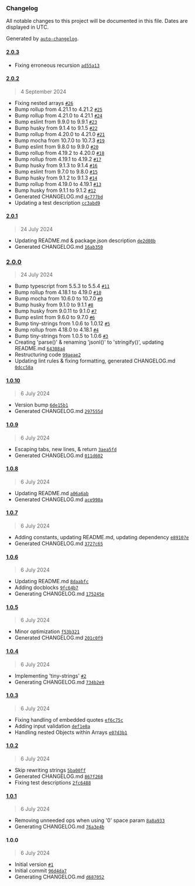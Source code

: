 ### Changelog

All notable changes to this project will be documented in this file. Dates are displayed in UTC.

Generated by [`auto-changelog`](https://github.com/CookPete/auto-changelog).

#### [2.0.3](https://github.com/avoidwork/tiny-jsonl/compare/2.0.2...2.0.3)

- Fixing erroneous recursion [`ad55a13`](https://github.com/avoidwork/tiny-jsonl/commit/ad55a13f16bb33904841764e075847d1c44dbdd8)

#### [2.0.2](https://github.com/avoidwork/tiny-jsonl/compare/2.0.1...2.0.2)

> 4 September 2024

- Fixing nested arrays [`#26`](https://github.com/avoidwork/tiny-jsonl/pull/26)
- Bump rollup from 4.21.1 to 4.21.2 [`#25`](https://github.com/avoidwork/tiny-jsonl/pull/25)
- Bump rollup from 4.21.0 to 4.21.1 [`#24`](https://github.com/avoidwork/tiny-jsonl/pull/24)
- Bump eslint from 9.9.0 to 9.9.1 [`#23`](https://github.com/avoidwork/tiny-jsonl/pull/23)
- Bump husky from 9.1.4 to 9.1.5 [`#22`](https://github.com/avoidwork/tiny-jsonl/pull/22)
- Bump rollup from 4.20.0 to 4.21.0 [`#21`](https://github.com/avoidwork/tiny-jsonl/pull/21)
- Bump mocha from 10.7.0 to 10.7.3 [`#19`](https://github.com/avoidwork/tiny-jsonl/pull/19)
- Bump eslint from 9.8.0 to 9.9.0 [`#20`](https://github.com/avoidwork/tiny-jsonl/pull/20)
- Bump rollup from 4.19.2 to 4.20.0 [`#18`](https://github.com/avoidwork/tiny-jsonl/pull/18)
- Bump rollup from 4.19.1 to 4.19.2 [`#17`](https://github.com/avoidwork/tiny-jsonl/pull/17)
- Bump husky from 9.1.3 to 9.1.4 [`#16`](https://github.com/avoidwork/tiny-jsonl/pull/16)
- Bump eslint from 9.7.0 to 9.8.0 [`#15`](https://github.com/avoidwork/tiny-jsonl/pull/15)
- Bump husky from 9.1.2 to 9.1.3 [`#14`](https://github.com/avoidwork/tiny-jsonl/pull/14)
- Bump rollup from 4.19.0 to 4.19.1 [`#13`](https://github.com/avoidwork/tiny-jsonl/pull/13)
- Bump husky from 9.1.1 to 9.1.2 [`#12`](https://github.com/avoidwork/tiny-jsonl/pull/12)
- Generated CHANGELOG.md [`4c777bd`](https://github.com/avoidwork/tiny-jsonl/commit/4c777bd176ae12c12181f11cb001f2ed0671740b)
- Updating a test description [`cc3abd9`](https://github.com/avoidwork/tiny-jsonl/commit/cc3abd9b92631e4c409f7ae23f03292c40fccc95)

#### [2.0.1](https://github.com/avoidwork/tiny-jsonl/compare/2.0.0...2.0.1)

> 24 July 2024

- Updating README.md & package.json description [`de2d08b`](https://github.com/avoidwork/tiny-jsonl/commit/de2d08b96e7e413cb112883f977637d072b7bf45)
- Generated CHANGELOG.md [`16ab350`](https://github.com/avoidwork/tiny-jsonl/commit/16ab35026d5f733f84ff57c3892aa86af184c7fe)

### [2.0.0](https://github.com/avoidwork/tiny-jsonl/compare/1.0.10...2.0.0)

> 24 July 2024

- Bump typescript from 5.5.3 to 5.5.4 [`#11`](https://github.com/avoidwork/tiny-jsonl/pull/11)
- Bump rollup from 4.18.1 to 4.19.0 [`#10`](https://github.com/avoidwork/tiny-jsonl/pull/10)
- Bump mocha from 10.6.0 to 10.7.0 [`#9`](https://github.com/avoidwork/tiny-jsonl/pull/9)
- Bump husky from 9.1.0 to 9.1.1 [`#8`](https://github.com/avoidwork/tiny-jsonl/pull/8)
- Bump husky from 9.0.11 to 9.1.0 [`#7`](https://github.com/avoidwork/tiny-jsonl/pull/7)
- Bump eslint from 9.6.0 to 9.7.0 [`#6`](https://github.com/avoidwork/tiny-jsonl/pull/6)
- Bump tiny-strings from 1.0.6 to 1.0.12 [`#5`](https://github.com/avoidwork/tiny-jsonl/pull/5)
- Bump rollup from 4.18.0 to 4.18.1 [`#4`](https://github.com/avoidwork/tiny-jsonl/pull/4)
- Bump tiny-strings from 1.0.5 to 1.0.6 [`#3`](https://github.com/avoidwork/tiny-jsonl/pull/3)
- Creating 'parse()' & renaming 'jsonl()' to 'stringify()', updating README.md [`64308a4`](https://github.com/avoidwork/tiny-jsonl/commit/64308a4e4390bcc3491edfe5e0d24212c285aea0)
- Restructuring code [`99aeae2`](https://github.com/avoidwork/tiny-jsonl/commit/99aeae28c6e47b45f64d190815345d2946194e5f)
- Updating lint rules & fixing formatting, generated CHANGELOG.md [`0dcc58a`](https://github.com/avoidwork/tiny-jsonl/commit/0dcc58a4e41e4fc684bffecc10f645579751170e)

#### [1.0.10](https://github.com/avoidwork/tiny-jsonl/compare/1.0.9...1.0.10)

> 6 July 2024

- Version bump [`6de15b1`](https://github.com/avoidwork/tiny-jsonl/commit/6de15b1185ba69f06975ead7532839f8537a7c0f)
- Generated CHANGELOG.md [`297555d`](https://github.com/avoidwork/tiny-jsonl/commit/297555d4cd5c5d3e25088b7f66c6d3f0c8d7b3c0)

#### [1.0.9](https://github.com/avoidwork/tiny-jsonl/compare/1.0.8...1.0.9)

> 6 July 2024

- Escaping tabs, new lines, & return [`3aea5fd`](https://github.com/avoidwork/tiny-jsonl/commit/3aea5fd2e4d8fdaff4494ea30931072bccd3122f)
- Generated CHANGELOG.md [`011d602`](https://github.com/avoidwork/tiny-jsonl/commit/011d602a820ca3f54a9f8cda28ba2a362db8d374)

#### [1.0.8](https://github.com/avoidwork/tiny-jsonl/compare/1.0.7...1.0.8)

> 6 July 2024

- Updating README.md [`a06a6ab`](https://github.com/avoidwork/tiny-jsonl/commit/a06a6ab29433c00cd39495c117a3ca2ccc9901d9)
- Generated CHANGELOG.md [`ace998a`](https://github.com/avoidwork/tiny-jsonl/commit/ace998a101177bf647c6a94123d44902c1433ed2)

#### [1.0.7](https://github.com/avoidwork/tiny-jsonl/compare/1.0.6...1.0.7)

> 6 July 2024

- Adding constants, updating README.md, updating dependency [`e89107e`](https://github.com/avoidwork/tiny-jsonl/commit/e89107eb099f1d0ded665cd575ac71f897290619)
- Generated CHANGELOG.md [`3727c65`](https://github.com/avoidwork/tiny-jsonl/commit/3727c650477d2810d24616e3dbd0b3751fa0577f)

#### [1.0.6](https://github.com/avoidwork/tiny-jsonl/compare/1.0.5...1.0.6)

> 6 July 2024

- Updating README.md [`8daabfc`](https://github.com/avoidwork/tiny-jsonl/commit/8daabfc7583d6b7537f85da5972d2ef7437b7a3b)
- Adding docblocks [`9fc64b7`](https://github.com/avoidwork/tiny-jsonl/commit/9fc64b7d443a10c8f6bb901f22694151949cdea9)
- Generating CHANGELOG.md [`175245e`](https://github.com/avoidwork/tiny-jsonl/commit/175245eda271bf428b911919b6a038d6b677a89b)

#### [1.0.5](https://github.com/avoidwork/tiny-jsonl/compare/1.0.4...1.0.5)

> 6 July 2024

- Minor optimization [`f53b321`](https://github.com/avoidwork/tiny-jsonl/commit/f53b321cfe59dc9e2e4f817e640b3c7b4ffa9beb)
- Generated CHANGELOG.md [`201c0f9`](https://github.com/avoidwork/tiny-jsonl/commit/201c0f9ab3c8c0f4cc79893660360ff65cf32718)

#### [1.0.4](https://github.com/avoidwork/tiny-jsonl/compare/1.0.3...1.0.4)

> 6 July 2024

- Implementing 'tiny-strings' [`#2`](https://github.com/avoidwork/tiny-jsonl/pull/2)
- Generating CHANGELOG.md [`734b2e9`](https://github.com/avoidwork/tiny-jsonl/commit/734b2e9868f93bba11255ecece1c67ad88067497)

#### [1.0.3](https://github.com/avoidwork/tiny-jsonl/compare/1.0.2...1.0.3)

> 6 July 2024

- Fixing handling of embedded quotes [`ef6c75c`](https://github.com/avoidwork/tiny-jsonl/commit/ef6c75ce0695051e6d5381b99b87fee8d8dbff85)
- Adding input validation [`def1e8a`](https://github.com/avoidwork/tiny-jsonl/commit/def1e8ab7d226402f7b505fcdfe2c9c25edcda44)
- Handling nested Objects within Arrays [`e07d3b1`](https://github.com/avoidwork/tiny-jsonl/commit/e07d3b190060d5c5810143cbec5479b1c6aa1045)

#### [1.0.2](https://github.com/avoidwork/tiny-jsonl/compare/1.0.1...1.0.2)

> 6 July 2024

- Skip rewriting strings [`5ba00ff`](https://github.com/avoidwork/tiny-jsonl/commit/5ba00ff21d2baf402a1bc70d5981150699a56a32)
- Generated CHANGELOG.md [`867f268`](https://github.com/avoidwork/tiny-jsonl/commit/867f26875aa1fe5b3b207c860999702a87ed21b1)
- Fixing test descriptions [`2fc6488`](https://github.com/avoidwork/tiny-jsonl/commit/2fc64887183adbb6b1a50e6fccb17eafd2b3b60f)

#### [1.0.1](https://github.com/avoidwork/tiny-jsonl/compare/1.0.0...1.0.1)

> 6 July 2024

- Removing unneeded ops when using '0' space param [`8a8a933`](https://github.com/avoidwork/tiny-jsonl/commit/8a8a93333ad7ba64f5a81a0131b50cd516216445)
- Generating CHANGELOG.md [`76a3e4b`](https://github.com/avoidwork/tiny-jsonl/commit/76a3e4b1e8aef005f6f683f09b91dc98e82f4692)

#### 1.0.0

> 6 July 2024

- Initial version [`#1`](https://github.com/avoidwork/tiny-jsonl/pull/1)
- Initial commit [`96d4da7`](https://github.com/avoidwork/tiny-jsonl/commit/96d4da751aa96a7455e2ae3dda093e82db4340af)
- Generating CHANGELOG.md [`d687052`](https://github.com/avoidwork/tiny-jsonl/commit/d687052d4232db88f7c48e05fe8d863ed4e8937d)
